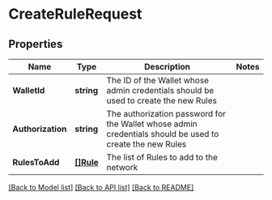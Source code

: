 # CreateRuleRequest

## Properties
Name | Type | Description | Notes
------------ | ------------- | ------------- | -------------
**WalletId** | **string** | The ID of the Wallet whose admin credentials should be used to create the new Rules | 
**Authorization** | **string** | The authorization password for the Wallet whose admin credentials should be used to create the new Rules | 
**RulesToAdd** | [**[]Rule**](Rule.md) | The list of Rules to add to the network | 

[[Back to Model list]](../README.md#documentation-for-models) [[Back to API list]](../README.md#documentation-for-api-endpoints) [[Back to README]](../README.md)


